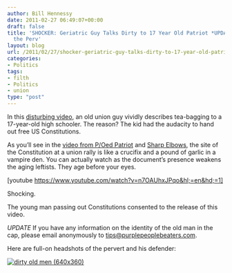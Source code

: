 ```yaml
---
author: Bill Hennessy
date: 2011-02-27 06:49:07+00:00
draft: false
title: 'SHOCKER: Geriatric Guy Talks Dirty to 17 Year Old Patriot *UPDATE* Help ID
  the Perv'
layout: blog
url: /2011/02/27/shocker-geriatric-guy-talks-dirty-to-17-year-old-patriot/
categories:
- Politics
tags:
- filth
- Politics
- union
type: "post"
---
```


In this [disturbing video](https://www.poedpatriot.com/2011/02/high-school-student-hands-out.html), an old union guy vividly describes tea-bagging to a 17-year-old high schooler. The reason? The kid had the audacity to hand out free US Constitutions.

 

As you’ll see in the [video from P/Oed Patriot](https://www.poedpatriot.com/2011/02/high-school-student-hands-out.html) and [Sharp Elbows](https://sharpelbowsstl.blogspot.com/), the site of the Constitution at a union rally is like a crucifix and a pound of garlic in a vampire den. You can actually watch as the document’s presence weakens the aging leftists. They age before your eyes.

 

[youtube https://www.youtube.com/watch?v=n7OAUhxJPqo&hl;=en&hd;=1]

Shocking.

 

The young man passing out Constitutions consented to the release of this video.

 

*UPDATE* If you have any information on the identity of the old man in the cap, please email anonymously to tips@purplepeoplebeaters.com.

 

Here are full-on headshots of the pervert and his defender:

 

[![dirty old men (640x360)](https://hennessysview.com/wp-content/uploads/2011/02/dirty-old-men-640x360_thumb.jpg)
](https://hennessysview.com/wp-content/uploads/2011/02/dirty-old-men-640x360.jpg)

